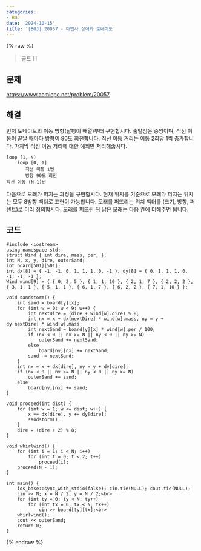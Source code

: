 ```yaml
---
categories:
- BOJ
date: '2024-10-15'
title: '[BOJ] 20057 - 마법사 상어와 토네이도'
---
```


{% raw %}
> 골드 III<br>

## 문제
https://www.acmicpc.net/problem/20057

## 해결
먼저 토네이도의 이동 방향(달팽이 배열)부터 구현합시다. 출발점은 중앙이며, 직선 이동이 끝날 때마다 방향이 90도 회전합니다. 직선 이동 거리는 이동 2회당 1씩 증가합니다. 마지막 직선 이동 거리에 대한 예외만 처리해줍시다.
```
loop [1, N)
	loop [0, 1]
       직선 이동 i번
       방향 90도 회전
직선 이동 (N-1)번
```

다음으로 모래가 퍼지는 과정을 구현합시다. 현재 위치를 기준으로 모래가 퍼지는 위치는 모두 8방향 벡터로 표현이 가능합니다. 모래를 퍼뜨리는 위치 벡터를 (크기, 방향, 퍼센트)로 미리 정의합시다. 모래를 퍼뜨린 뒤 남은 모래는 다음 칸에 더해주면 됩니다.

## 코드
```
#include <iostream>
using namespace std;
struct Wind { int dire, mass, per; };
int N, x, y, dire, outerSand;
int board[501][501];
int dx[8] = { -1, -1, 0, 1, 1, 1, 0, -1 }, dy[8] = { 0, 1, 1, 1, 0, -1, -1, -1 };
Wind wind[9] = { { 0, 2, 5 }, { 1, 1, 10 }, { 2, 1, 7 }, { 2, 2, 2 }, { 3, 1, 1 }, { 5, 1, 1 }, { 6, 1, 7 }, { 6, 2, 2 }, { 7, 1, 10 } };

void sandstorm() {
    int sand = board[y][x];
    for (int w = 0; w < 9; w++) {
        int nextDire = (dire + wind[w].dire) % 8;
        int nx = x + dx[nextDire] * wind[w].mass, ny = y + dy[nextDire] * wind[w].mass;
        int nextSand = board[y][x] * wind[w].per / 100;
        if (nx < 0 || nx >= N || ny < 0 || ny >= N)
            outerSand += nextSand;
        else
            board[ny][nx] += nextSand;
        sand -= nextSand;
    }
    int nx = x + dx[dire], ny = y + dy[dire];
    if (nx < 0 || nx >= N || ny < 0 || ny >= N)
        outerSand += sand;
    else
        board[ny][nx] += sand;
}

void proceed(int dist) {
    for (int w = 1; w <= dist; w++) {
        x += dx[dire], y += dy[dire];
        sandstorm();
    }
    dire = (dire + 2) % 8;
}

void whirlwind() {
    for (int i = 1; i < N; i++)
        for (int t = 0; t < 2; t++)
            proceed(i);
    proceed(N - 1);
}

int main() {
    ios_base::sync_with_stdio(false); cin.tie(NULL); cout.tie(NULL);
    cin >> N; x = N / 2, y = N / 2;<br>
    for (int ty = 0; ty < N; ty++)
        for (int tx = 0; tx < N; tx++)
            cin >> board[ty][tx];<br>
    whirlwind();
    cout << outerSand;
    return 0;
}
```
{% endraw %}